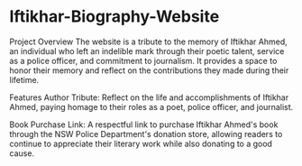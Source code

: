 # Iftikhar-Biography-Website
Project Overview
The website is a tribute to the memory of Iftikhar Ahmed, an individual who left an indelible mark through their poetic talent, service as a police officer, and commitment to journalism. It provides a space to honor their memory and reflect on the contributions they made during their lifetime.

Features
Author Tribute: Reflect on the life and accomplishments of Iftikhar Ahmed, paying homage to their roles as a poet, police officer, and journalist.

Book Purchase Link: A respectful link to purchase Iftikhar Ahmed's book through the NSW Police Department's donation store, allowing readers to continue to appreciate their literary work while also donating to a good cause.
